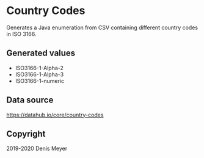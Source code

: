 # Country Codes

Generates a Java enumeration from CSV containing different country codes in ISO 3166.

## Generated values

* ISO3166-1-Alpha-2
* ISO3166-1-Alpha-3
* ISO3166-1-numeric

## Data source

https://datahub.io/core/country-codes

## Copyright

2019-2020 Denis Meyer
